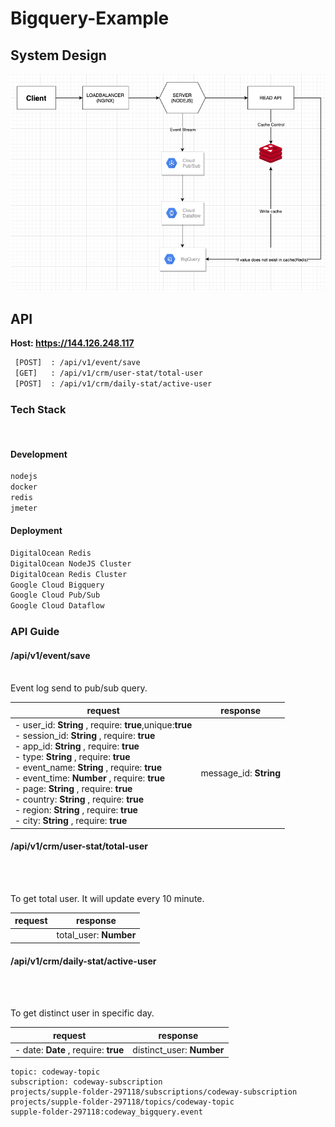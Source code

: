 # Bigquery-Example

## System Design 


![](/docs/images/design.png)

## API 
**Host: https://144.126.248.117** 

```bash
 [POST]  : /api/v1/event/save
 [GET]   : /api/v1/crm/user-stat/total-user
 [POST]  : /api/v1/crm/daily-stat/active-user
```

### Tech Stack

<br/>

#### Development
```bash
nodejs
docker
redis
jmeter
```

#### Deployment
```bash
DigitalOcean Redis
DigitalOcean NodeJS Cluster
DigitalOcean Redis Cluster
Google Cloud Bigquery
Google Cloud Pub/Sub
Google Cloud Dataflow
```
### API Guide 

#### /api/v1/event/save
<br/>
Event log send to pub/sub query.

| request                                                      | response                         |
| ------------------------------------------------------------ | -------------------------------- |
| - user_id: **String** , require: **true**,unique:**true**  <br/> - session_id: **String** , require: **true** <br/> - app_id: **String** , require: **true** <br/>  - type: **String** , require: **true** <br/>  - event_name: **String** , require: **true** <br/>  - event_time: **Number** , require: **true** <br/> - page: **String** , require: **true** <br/>   - country: **String** , require: **true** <br/>  - region: **String** , require: **true** <br/>  - city: **String** , require: **true** <br/> | message_id: **String**  |


#### /api/v1/crm/user-stat/total-user

<br/>
<br/>

To get total user. It will update every 10 minute.  

| request                                                      | response                         |
| ------------------------------------------------------------ | -------------------------------- |
| | total_user: **Number** |


#### /api/v1/crm/daily-stat/active-user

<br/>
<br/>

To get distinct user in specific day. 

| request                                                      | response                         |
| ------------------------------------------------------------ | -------------------------------- |
|- date: **Date** , require: **true**  <br/> | distinct_user: **Number** |



```shell
topic: codeway-topic
subscription: codeway-subscription
projects/supple-folder-297118/subscriptions/codeway-subscription
projects/supple-folder-297118/topics/codeway-topic
supple-folder-297118:codeway_bigquery.event
```
